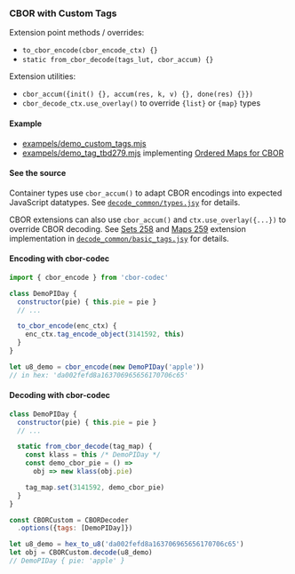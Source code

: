 ### CBOR with Custom Tags

Extension point methods / overrides:
 - `to_cbor_encode(cbor_encode_ctx) {}`
 - `static from_cbor_decode(tags_lut, cbor_accum) {}`

Extension utilities:
 - `cbor_accum({init() {}, accum(res, k, v) {}, done(res) {}})`
 - `cbor_decode_ctx.use_overlay()` to override `{list}` or `{map}` types


#### Example

- [exampels/demo_custom_tags.mjs](../examples/demo_custom_tags.mjs)
- [exampels/demo_tag_tbd279.mjs](../examples/demo_tag_tbd279.mjs)
  implementing [Ordered Maps for CBOR](https://github.com/Sekenre/cbor-ordered-map-spec/blob/master/CBOR_Ordered_Map.md)


#### See the source

Container types use `cbor_accum()` to adapt CBOR encodings into expected JavaScript datatypes.
See [`decode_common/types.jsy`](../code/decode_common/types.jsy) for details.

CBOR extensions can also use `cbor_accum()` and `ctx.use_overlay({...})` to override CBOR decoding.
See [Sets 258][] and [Maps 259][] extension implementation in [`decode_common/basic_tags.jsy`](../code/decode_common/basic_tags.jsy) for details.

  [Sets 258]: https://github.com/input-output-hk/cbor-sets-spec/blob/master/CBOR_SETS.md
  [Maps 259]: https://github.com/shanewholloway/js-cbor-codec/blob/master/docs/CBOR-256-spec--explicit-maps.md


#### Encoding with cbor-codec

```javascript
import { cbor_encode } from 'cbor-codec'

class DemoPIDay {
  constructor(pie) { this.pie = pie }
  // ...

  to_cbor_encode(enc_ctx) {
    enc_ctx.tag_encode_object(3141592, this)
  }
}

let u8_demo = cbor_encode(new DemoPIDay('apple'))
// in hex: 'da002fefd8a163706965656170706c65'
```

#### Decoding with cbor-codec

```javascript
class DemoPIDay {
  constructor(pie) { this.pie = pie }
  // ...

  static from_cbor_decode(tag_map) {
    const klass = this /* DemoPIDay */
    const demo_cbor_pie = () =>
      obj => new klass(obj.pie)

    tag_map.set(3141592, demo_cbor_pie)
  }
}

const CBORCustom = CBORDecoder
  .options({tags: [DemoPIDay]})

let u8_demo = hex_to_u8('da002fefd8a163706965656170706c65')
let obj = CBORCustom.decode(u8_demo)
// DemoPIDay { pie: 'apple' }
```

